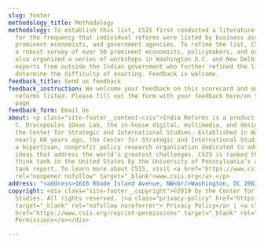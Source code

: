 ```yaml
---
slug: footer
methodology_title: Methodology
methodology: To establish this list, CSIS first conducted a literature review, looking
  for the frequency that individual reforms were listed by business associations,
  prominent economists, and government agencies. To refine the list, CSIS conducted
  a robust survey of over 50 prominent economists, policymakers, and experts. CSIS
  also organized a series of workshops in Washington D.C. and New Delhi featuring
  experts from outside the Indian government who further refined the list and helped
  determine the difficulty of enacting. Feedback is welcome.
feedback_title: Send us feedback
feedback_instruction: We welcome your feedback on this scorecard and on the specific
  reforms listed. Please fill out the form with your feedback here/on the following
  page
feedback_form: Email Us
about: <p class="site-footer__content-csis">India Reforms is a product of the Andreas
  C. Dracopoulos iDeas Lab, the in-house digital, multimedia, and design agency at
  the Center for Strategic and International Studies. Established in Washington, D.C.
  nearly 60 years ago, the Center for Strategic and International Studies (CSIS) is
  a bipartisan, nonprofit policy research organization dedicated to advancing practical
  ideas that address the world’s greatest challenges. CSIS is ranked the number one
  think tank in the United States by the University of Pennsylvania’s annual think
  tank report. To learn more about CSIS, visit <a href="https://www.csis.org" class="icon-link-external"
  rel="noopener nofollow" target="_blank">www.csis.org</a>.</p>
address: "<address>1616 Rhode Island Avenue, NW<br/>Washington, DC 20036</address>"
copyright: <div class="site-footer__copyright">©2019 by the Center for Strategic and  International
  Studies. All rights reserved. |<a class="privacy-policy" href="https://www.csis.org/privacy-policy"
  target="_blank" rel="nofollow noreferrer"> Privacy Policy</a> | <a class="privacy-policy"
  href="https://www.csis.org/reprint-permissions" target="_blank" rel="nofollow noreferrer">Reprint
  Permissions</a></div>

---
```

